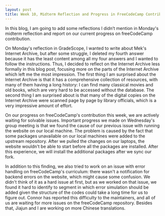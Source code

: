 ```yaml
---
layout: post
title: Week 10, Midterm Reflection and Progress in FreeCodeCamp Contribution
---
```




In this blog, I am going to add some reflections I didn’t mention in Monday's midterm reflection and report on our current progress on freeCodeCamp contribution.

On Monday's reflection in GradeScope, I wanted to write about Mek's Internet Archive, but after some struggle, <!--more-->I deleted my fourth answer because it has the least content among all my four answers and I wanted to follow the instructions. Thus, I decided to reflect on the Internet Archive less formally in this blog post, focusing more on the parts of the Internet Archive which left me the most impression. The first thing I am surprised about the Internet Archive is that it has a comprehensive collection of resources, with many of them having a long history: I can find many classical movies and old books, which are very hard to be accessed without the database. The second thing I am surprised about is that many of the digital copies on the Internet Archive were scanned page by page by library officials, which is a very impressive amount of effort.

On our progress on freeCodeCamp's contribution this week, we are actively waiting for solvable issues. Important progress we made on Wednesday's group meeting is that we found the cause of our previous issue with running the website on our local machine. The problem is caused by the fact that some packages unavailable on our local machines were added to the upstream repository. After we pulled the changes on our laptops, the website wouldn't be able to start before all the packages are installed. After this experience, we will install the additional packages after we sync our fork.

In addition to this finding, we also tried to work on an issue with error handling on freeCodeCamp's curriculum: there wasn't a notification for backend errors on the website, which might cause some confusion. We didn't think of it as a hard issue at first, but as we worked on that issue, we found it hard to identify to segment in which error simulation should be added given the structure of the codes could take a long time for us to figure out. Connor has reported this difficulty to the maintainers, and all of us are waiting for more issues on the freeCodeCamp repository. Besides that, Jiajun and I are working on more Chinese translations.
